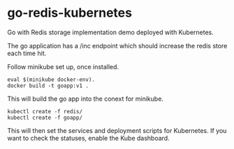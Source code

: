 # go-redis-kubernetes

Go with Redis storage implementation demo deployed with Kubernetes.

The go application has a /inc endpoint which should increase the redis store each time hit.

Follow minikube set up, once installed.
```
eval $(minikube docker-env).
docker build -t goapp:v1 .
```

This will build the go app into the conext for minikube.

```
kubectl create -f redis/
kubectl create -f goapp/
```
This will then set the services and deployment scripts for Kubernetes. If you want to check the statuses,
enable the Kube dashboard. 
